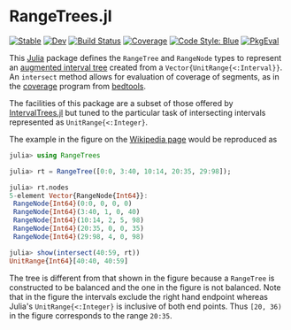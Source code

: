 # RangeTrees.jl

[![Stable](https://img.shields.io/badge/docs-stable-blue.svg)](https://dmbates.github.io/RangeTrees.jl/stable/)
[![Dev](https://img.shields.io/badge/docs-dev-blue.svg)](https://dmbates.github.io/RangeTrees.jl/dev/)
[![Build Status](https://github.com/dmbates/RangeTrees.jl/actions/workflows/CI.yml/badge.svg?branch=main)](https://github.com/dmbates/RangeTrees.jl/actions/workflows/CI.yml?query=branch%3Amain)
[![Coverage](https://codecov.io/gh/dmbates/RangeTrees.jl/branch/main/graph/badge.svg)](https://codecov.io/gh/dmbates/RangeTrees.jl)
[![Code Style: Blue](https://img.shields.io/badge/code%20style-blue-4495d1.svg)](https://github.com/invenia/BlueStyle)
[![PkgEval](https://JuliaCI.github.io/NanosoldierReports/pkgeval_badges/R/RangeTrees.svg)](https://JuliaCI.github.io/NanosoldierReports/pkgeval_badges/report.html)

This [Julia](https://julialang.org) package defines the `RangeTree` and `RangeNode` types to represent an [augmented interval tree](https://en.wikipedia.org/wiki/Interval_tree#Augmented_tree) created from a `Vector{UnitRange{<:Interval}}`.
An `intersect` method allows for evaluation of coverage of segments, as in the [coverage](https://bedtools.readthedocs.io/en/latest/content/tools/coverage.html) program from
[bedtools](https://bedtools.readthedocs.io/en/latest/index.html).

The facilities of this package are a subset of those offered by [IntervalTrees.jl](http://github.com/BioJulia/IntervalTrees.jl) but tuned to the particular task of intersecting intervals represented as `UnitRange{<:Integer}`.

The example in the figure on the [Wikipedia page](https://en.wikipedia.org/wiki/Interval_tree#Augmented_tree) would be reproduced as
```julia
julia> using RangeTrees

julia> rt = RangeTree([0:0, 3:40, 10:14, 20:35, 29:98]); 

julia> rt.nodes
5-element Vector{RangeNode{Int64}}:
 RangeNode{Int64}(0:0, 0, 0, 0)
 RangeNode{Int64}(3:40, 1, 0, 40)
 RangeNode{Int64}(10:14, 2, 5, 98)
 RangeNode{Int64}(20:35, 0, 0, 35)
 RangeNode{Int64}(29:98, 4, 0, 98)

julia> show(intersect(40:59, rt))
UnitRange{Int64}[40:40, 40:59]
```

The tree is different from that shown in the figure because a `RangeTree` is constructed to be balanced and the one in the figure is not balanced.
Note that in the figure the intervals exclude the right hand endpoint whereas Julia's `UnitRange{<:Integer}` is inclusive of both end points.
Thus `[20, 36)` in the figure corresponds to the range `20:35`.